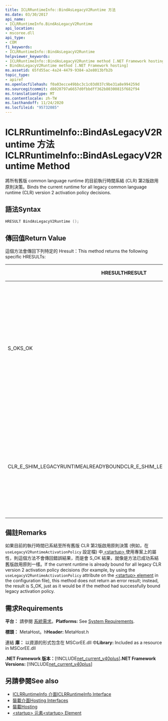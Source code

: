 ```yaml
---
title: ICLRRuntimeInfo::BindAsLegacyV2Runtime 方法
ms.date: 03/30/2017
api_name:
- ICLRRuntimeInfo.BindAsLegacyV2Runtime
api_location:
- mscoree.dll
api_type:
- COM
f1_keywords:
- ICLRRuntimeInfo::BindAsLegacyV2Runtime
helpviewer_keywords:
- ICLRRuntimeInfo::BindAsLegacyV2Runtime method [.NET Framework hosting]
- BindAsLegacyV2Runtime method [.NET Framework hosting]
ms.assetid: 65fd55ac-4a24-4479-9384-a2e8013bfb2b
topic_type:
- apiref
ms.openlocfilehash: f0a03ecce49bbc3c1c03d037c9be31a8e994259d
ms.sourcegitcommit: d8020797a6657d0fbbdff362b80300815f682f94
ms.translationtype: MT
ms.contentlocale: zh-TW
ms.lasthandoff: 11/24/2020
ms.locfileid: "95732085"
---
```

# <a name="iclrruntimeinfobindaslegacyv2runtime-method"></a><span data-ttu-id="6dd62-102">ICLRRuntimeInfo::BindAsLegacyV2Runtime 方法</span><span class="sxs-lookup"><span data-stu-id="6dd62-102">ICLRRuntimeInfo::BindAsLegacyV2Runtime Method</span></span>

<span data-ttu-id="6dd62-103">將所有舊版 common language runtime 的目前執行時間系結 (CLR) 第2版啟用原則決策。</span><span class="sxs-lookup"><span data-stu-id="6dd62-103">Binds the current runtime for all legacy common language runtime (CLR) version 2 activation policy decisions.</span></span>  
  
## <a name="syntax"></a><span data-ttu-id="6dd62-104">語法</span><span class="sxs-lookup"><span data-stu-id="6dd62-104">Syntax</span></span>  
  
```cpp  
HRESULT BindAsLegacyV2Runtime ();  
```  
  
## <a name="return-value"></a><span data-ttu-id="6dd62-105">傳回值</span><span class="sxs-lookup"><span data-stu-id="6dd62-105">Return Value</span></span>  

 <span data-ttu-id="6dd62-106">這個方法會傳回下列特定的 Hresult：</span><span class="sxs-lookup"><span data-stu-id="6dd62-106">This method returns the following specific HRESULTs:</span></span>  
  
|<span data-ttu-id="6dd62-107">HRESULT</span><span class="sxs-lookup"><span data-stu-id="6dd62-107">HRESULT</span></span>|<span data-ttu-id="6dd62-108">描述</span><span class="sxs-lookup"><span data-stu-id="6dd62-108">Description</span></span>|  
|-------------|-----------------|  
|<span data-ttu-id="6dd62-109">S_OK</span><span class="sxs-lookup"><span data-stu-id="6dd62-109">S_OK</span></span>|<span data-ttu-id="6dd62-110">系結成功，或此執行時間已系結為舊版 CLR 第2版啟用原則執行時間。</span><span class="sxs-lookup"><span data-stu-id="6dd62-110">Either binding succeeded, or this runtime was already bound as the legacy CLR version 2 activation policy runtime.</span></span>|  
|<span data-ttu-id="6dd62-111">CLR_E_SHIM_LEGACYRUNTIMEALREADYBOUND</span><span class="sxs-lookup"><span data-stu-id="6dd62-111">CLR_E_SHIM_LEGACYRUNTIMEALREADYBOUND</span></span>|<span data-ttu-id="6dd62-112">不同的執行時間已系結至舊版 CLR 第2版啟用原則。</span><span class="sxs-lookup"><span data-stu-id="6dd62-112">A different runtime was already bound to the legacy CLR version 2 activation policy.</span></span>|  
  
## <a name="remarks"></a><span data-ttu-id="6dd62-113">備註</span><span class="sxs-lookup"><span data-stu-id="6dd62-113">Remarks</span></span>  

 <span data-ttu-id="6dd62-114">如果目前的執行時間已系結至所有舊版 CLR 第2版啟用原則決策 (例如，在 `useLegacyV2RuntimeActivationPolicy` 設定檔) 中[ \<startup> ](../../configure-apps/file-schema/startup/startup-element.md)使用專案上的屬性，則這個方法不會傳回錯誤結果，而是會 S_OK 結果，就像是方法已成功系結舊版啟用原則一樣。</span><span class="sxs-lookup"><span data-stu-id="6dd62-114">If the current runtime is already bound for all legacy CLR version 2 activation policy decisions (for example, by using the `useLegacyV2RuntimeActivationPolicy` attribute on the [\<startup> element](../../configure-apps/file-schema/startup/startup-element.md) in the configuration file), this method does not return an error result; instead, the result is S_OK, just as it would be if the method had successfully bound legacy activation policy.</span></span>  
  
## <a name="requirements"></a><span data-ttu-id="6dd62-115">需求</span><span class="sxs-lookup"><span data-stu-id="6dd62-115">Requirements</span></span>  

 <span data-ttu-id="6dd62-116">**平台：** 請參閱 [系統需求](../../get-started/system-requirements.md)。</span><span class="sxs-lookup"><span data-stu-id="6dd62-116">**Platforms:** See [System Requirements](../../get-started/system-requirements.md).</span></span>  
  
 <span data-ttu-id="6dd62-117">**標頭：** MetaHost。h</span><span class="sxs-lookup"><span data-stu-id="6dd62-117">**Header:** MetaHost.h</span></span>  
  
 <span data-ttu-id="6dd62-118">連結 **庫：** 以資源的形式包含在 MSCorEE.dll 中</span><span class="sxs-lookup"><span data-stu-id="6dd62-118">**Library:** Included as a resource in MSCorEE.dll</span></span>  
  
 <span data-ttu-id="6dd62-119">**.NET Framework 版本：**[!INCLUDE[net_current_v40plus](../../../../includes/net-current-v40plus-md.md)]</span><span class="sxs-lookup"><span data-stu-id="6dd62-119">**.NET Framework Versions:** [!INCLUDE[net_current_v40plus](../../../../includes/net-current-v40plus-md.md)]</span></span>  
  
## <a name="see-also"></a><span data-ttu-id="6dd62-120">另請參閱</span><span class="sxs-lookup"><span data-stu-id="6dd62-120">See also</span></span>

- [<span data-ttu-id="6dd62-121">ICLRRuntimeInfo 介面</span><span class="sxs-lookup"><span data-stu-id="6dd62-121">ICLRRuntimeInfo Interface</span></span>](iclrruntimeinfo-interface.md)
- [<span data-ttu-id="6dd62-122">裝載介面</span><span class="sxs-lookup"><span data-stu-id="6dd62-122">Hosting Interfaces</span></span>](hosting-interfaces.md)
- [<span data-ttu-id="6dd62-123">裝載</span><span class="sxs-lookup"><span data-stu-id="6dd62-123">Hosting</span></span>](index.md)
- [<span data-ttu-id="6dd62-124">\<startup> 元素</span><span class="sxs-lookup"><span data-stu-id="6dd62-124">\<startup> Element</span></span>](../../configure-apps/file-schema/startup/startup-element.md)
